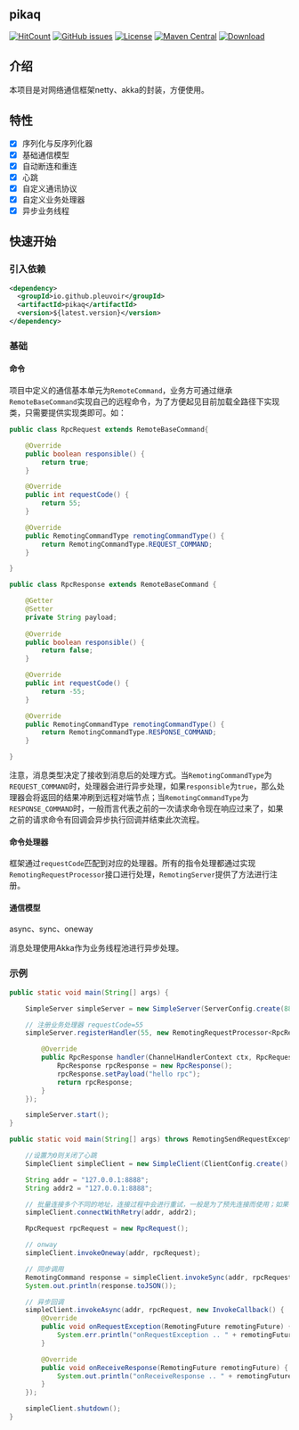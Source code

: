 ## pikaq

[![HitCount](http://hits.dwyl.io/pleuvoir/pikaq.svg)](http://hits.dwyl.io/pleuvoir/pikaq) 
[![GitHub issues](https://img.shields.io/github/issues/pleuvoir/pikaq.svg)](https://github.com/pleuvoir/pikaq/issues)
[![License](https://img.shields.io/badge/License-Apache%202.0-blue.svg?label=license)](https://github.com/pleuvoir/pikaq/blob/master/LICENSE)
[![Maven Central](https://img.shields.io/maven-central/v/io.github.pleuvoir/pikaq.svg?label=maven%20central)](https://oss.sonatype.org/#nexus-search;quick~pikaq)
[![Download](https://img.shields.io/badge/downloads-master-green.svg)](https://codeload.github.com/pleuvoir/pikaq/zip/master)

## 介绍

本项目是对网络通信框架netty、akka的封装，方便使用。

## 特性

- [x] 序列化与反序列化器
- [x] 基础通信模型
- [x] 自动断连和重连
- [x] 心跳
- [x] 自定义通讯协议
- [x] 自定义业务处理器
- [x] 异步业务线程

## 快速开始

### 引入依赖


```xml
<dependency>
  <groupId>io.github.pleuvoir</groupId>
  <artifactId>pikaq</artifactId>
  <version>${latest.version}</version>
</dependency>
```

### 基础

#### 命令

项目中定义的通信基本单元为`RemoteCommand`，业务方可通过继承`RemoteBaseCommand`实现自己的远程命令，为了方便起见目前加载全路径下实现类，只需要提供实现类即可。如：

```java
public class RpcRequest extends RemoteBaseCommand{

	@Override
	public boolean responsible() {
		return true;
	}

	@Override
	public int requestCode() {
		return 55;
	}

	@Override
	public RemotingCommandType remotingCommandType() {
		return RemotingCommandType.REQUEST_COMMAND;
	}

}
```

```java
public class RpcResponse extends RemoteBaseCommand {

	@Getter
	@Setter
	private String payload;
	
	@Override
	public boolean responsible() {
		return false;
	}

	@Override
	public int requestCode() {
		return -55;
	}

	@Override
	public RemotingCommandType remotingCommandType() {
		return RemotingCommandType.RESPONSE_COMMAND;
	}

}
```

注意，消息类型决定了接收到消息后的处理方式。当`RemotingCommandType`为`REQUEST_COMMAND`时，处理器会进行异步处理，如果`responsible`为`true`，那么处理器会将返回的结果冲刷到远程对端节点；当`RemotingCommandType`为`RESPONSE_COMMAND`时，一般而言代表之前的一次请求命令现在响应过来了，如果之前的请求命令有回调会异步执行回调并结束此次流程。



#### 命令处理器

框架通过`requestCode`匹配到对应的处理器。所有的指令处理都通过实现`RemotingRequestProcessor`接口进行处理，`RemotingServer`提供了方法进行注册。


#### 通信模型

async、sync、oneway

消息处理使用Akka作为业务线程池进行异步处理。

### 示例

```java
public static void main(String[] args) {

	SimpleServer simpleServer = new SimpleServer(ServerConfig.create(8888));

	// 注册业务处理器 requestCode=55
	simpleServer.registerHandler(55, new RemotingRequestProcessor<RpcRequest, RpcResponse>() {

		@Override
		public RpcResponse handler(ChannelHandlerContext ctx, RpcRequest request) {
			RpcResponse rpcResponse = new RpcResponse();
			rpcResponse.setPayload("hello rpc");
			return rpcResponse;
		}
	});

	simpleServer.start();
}
```


```java
public static void main(String[] args) throws RemotingSendRequestException, RemotingTimeoutException {

	//设置为0则关闭了心跳
	SimpleClient simpleClient = new SimpleClient(ClientConfig.create().heartbeatIntervalSeconds(0).build());

	String addr = "127.0.0.1:8888";
	String addr2 = "127.0.0.1:8888";

	// 批量连接多个不同的地址，连接过程中会进行重试，一般是为了预先连接而使用；如果有一个连接失败则停止
	simpleClient.connectWithRetry(addr, addr2);

	RpcRequest rpcRequest = new RpcRequest();

	// onway
	simpleClient.invokeOneway(addr, rpcRequest);

	// 同步调用
	RemotingCommand response = simpleClient.invokeSync(addr, rpcRequest, 1000);
	System.out.println(response.toJSON());

	// 异步回调
	simpleClient.invokeAsync(addr, rpcRequest, new InvokeCallback() {
		@Override
		public void onRequestException(RemotingFuture remotingFuture) {
			System.err.println("onRequestException .. " + remotingFuture.getBeginTimestamp());
		}

		@Override
		public void onReceiveResponse(RemotingFuture remotingFuture) {
			System.out.println("onReceiveResponse .. " + remotingFuture.getResponseCommand());
		}
	});

	simpleClient.shutdown();
}
```
